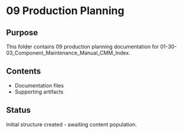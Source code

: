# 09 Production Planning

## Purpose
This folder contains 09 production planning documentation for 01-30-03_Component_Maintenance_Manual_CMM_Index.

## Contents
- Documentation files
- Supporting artifacts

## Status
Initial structure created - awaiting content population.

